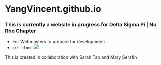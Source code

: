 # YangVincent.github.io
### This is currently a website in progress for Delta Sigma Pi | Nu Rho Chapter
* For Webmasters to prepare for development: 
* ``git clone``
![](http://i.imgur.com/Y9VjCOg.png)

This is created in collaboration with Sarah Tao and Mary Serafin

